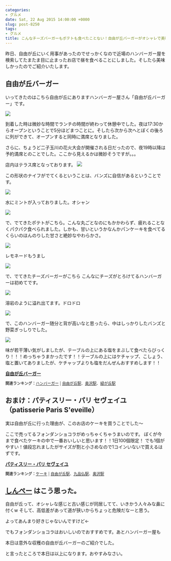 ```yaml
---
categories:
- グルメ
date: Sat, 22 Aug 2015 14:00:00 +0000
slug: post-8250
tags:
- グルメ
title: こんなチーズバーガーもポテトも食べたことない！自由が丘バーガーがオシャレで美味しかった
---
```


昨日、自由が丘にいく用事があったのでせっかくなので近場のハンバーガー屋を検索してたまたま目に止まったお店で昼を食べることにしました。そしたら美味しかったのでご紹介いたします。<!--more--><h2>自由が丘バーガー</h2>

いってきたのはこちら自由が丘にありますハンバーガー屋さん「自由が丘バーガー」です。

![](images/IIMG_8480.jpg)

到着した時は微妙な時間でランチの時間が終わって休憩中でした。夜は17:30からオープンということで5分ほどまつことに。そしたら次から次へとぼくの後ろに列ができて、オープンすると同時に満席となりました。

さらに、ちょうど二子玉川の花火大会が開催される日だったので、夜19時以降は予約満席とのことでした。ここから見えるかは微妙そうですが。。。

店内はテラス席となっております。
![](images/IIMG_8481.jpg)


この形状のナイフがでてくるということは、バンズに自信があるということです。

![](images/IIMG_8482.jpg)

水にミントが入っておりました。オシャン

![](images/IIMG_8483.jpg)

で、でてきたポテトがこちら。こんな丸ごとなのにもかかわらず、疲れることなくパクパク食べられました。しかも、甘いというかなんかパンケーキを食べてるくらいのほんのりした甘さと絶妙なやわらかさ。

![](images/IIMG_8484.jpg)


レモネードもうまし

![](images/IIMG_8485.jpg)



で、でてきたチーズバーガーがこちら
こんなにチーズがとろけてるハンバーガーは初めてです。


![](images/IIMG_8486.jpg)


溶岩のように溢れ出てます。ドロドロ

![](images/IIMG_8487.jpg)


で、このハンバーガー随分と背が高いなと思ったら、中はしっかりしたバンズと野菜ぎっしりでした。

![](images/IIMG_8488.jpg)


味が若干薄い気がしましたが、テーブルの上にある塩をまぶして食べたらびっくり！！！めっちゃうまかったです！！テーブルの上にはケチャップ、こしょう、塩と置いてありましたが、ケチャップよりも塩をだんぜんおすすめします！！


<div><strong><a href="http://tabelog.com/tokyo/A1317/A131703/13054778/" target="_blank">自由が丘バーガー</a></strong>
<script src="http://tabelog.com/badge/google_badge?escape=false&rcd=13054778" type="text/javascript" charset="utf-8"></script>
</div>
<p style="color:#444444; font-size:12px;">
<strong>関連ランキング：</strong><a href="http://tabelog.com/rstLst/hamburger/">ハンバーガー</a> | <a href="http://tabelog.com/tokyo/A1317/A131703/R4885/rstLst/">自由が丘駅</a>、<a href="http://tabelog.com/tokyo/A1317/A131711/R1991/rstLst/">奥沢駅</a>、<a href="http://tabelog.com/tokyo/A1317/A131711/R9533/rstLst/">緑が丘駅</a></p>


<h2>おまけ：パティスリー・パリ セヴェイユ （patisserie Paris S'eveille）</h2>


実は自由が丘に行った理由が、このお店のケーキを買うことでした〜

ここで売ってるフォンダンショコラがめっちゃくちゃうまいのです。
ぼくが今まで食べたケーキの中で一番おいしいと思います！！1日100個限定！
でも1個がやすい！値段忘れましたがサイズが割と小さめなので1コインいないで買えるはずです。


<div><strong><a href="http://tabelog.com/tokyo/A1317/A131703/13005198/" target="_blank">パティスリー・パリ セヴェイユ</a></strong>
<script src="http://tabelog.com/badge/google_badge?escape=false&rcd=13005198" type="text/javascript" charset="utf-8"></script>
</div>
<p style="color:#444444; font-size:12px;">
<strong>関連ランキング：</strong><a href="http://tabelog.com/rstLst/cake/">ケーキ</a> | <a href="http://tabelog.com/tokyo/A1317/A131703/R4885/rstLst/">自由が丘駅</a>、<a href="http://tabelog.com/tokyo/A1317/A131715/R3507/rstLst/">九品仏駅</a>、<a href="http://tabelog.com/tokyo/A1317/A131711/R1991/rstLst/">奥沢駅</a></p>


<h2><a href="https://twitter.com/s_s_p_y" target="_blank">しんぺー</a> はこう思った。</h2>

自由が丘って、オシャレな感じと古い感じが同居してて、いきかう人々みな鼻に付くw
そして、高低差があって道が狭いからちょっと危険だなーと思う。

よってあんまり好きじゃないんですけど←


でもフォンダンショコラはおいしいのでおすすめです。あとハンバーガー屋も

本日は意外な収穫の自由が丘バーガーのご紹介でした。


と言ったところで本日は以上になります。おやすみなさい。